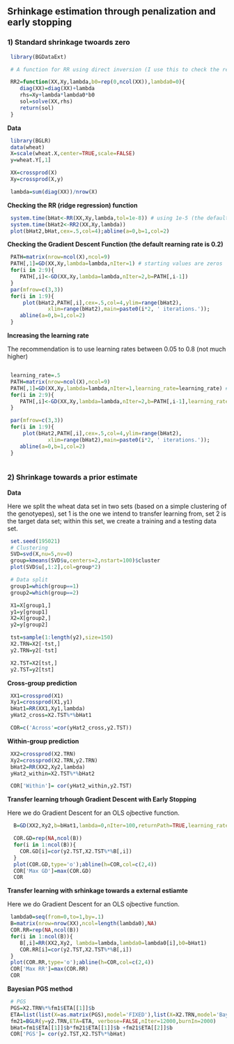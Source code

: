 ## Srhinkage estimation through penalization and early stopping

### 1) Standard shrinkage twoards zero

```r
 library(BGDataExt)

 # A function for RR using direct inversion (I use this to check the results of the C code impleneted in BGDataExt

 RR2=function(XX,Xy,lambda,b0=rep(0,ncol(XX)),lambda0=0){
	diag(XX)=diag(XX)+lambda
	rhs=Xy+lambda*lambda0*b0
	sol=solve(XX,rhs)
	return(sol)
 }

```

**Data** 

```r
 library(BGLR)
 data(wheat)
 X=scale(wheat.X,center=TRUE,scale=FALSE)
 y=wheat.Y[,1]

 XX=crossprod(X)
 Xy=crossprod(X,y)

 lambda=sum(diag(XX))/nrow(X)

```

**Checking the RR (ridge regression) function**

```r
 system.time(bHat<-RR(XX,Xy,lambda,tol=1e-8)) # using 1e-5 (the default) renders an algorithm orders of magnitude faster, with good precision.
 system.time(bHat2<-RR2(XX,Xy,lambda))
 plot(bHat2,bHat,cex=.5,col=4);abline(a=0,b=1,col=2)
```


**Checking the Gradient Descent Function (the default rearning rate is 0.2)**

```r
 PATH=matrix(nrow=ncol(X),ncol=9)
 PATH[,1]=GD(XX,Xy,lambda=lambda,nIter=1) # starting values are zeros
 for(i in 2:9){
 	PATH[,i]<-GD(XX,Xy,lambda=lambda,nIter=2,b=PATH[,i-1])
 } 
 par(mfrow=c(3,3))
 for(i in 1:9){ 
     plot(bHat2,PATH[,i],cex=.5,col=4,ylim=range(bHat2),
             xlim=range(bHat2),main=paste0(i*2, ' iterations.'));
    abline(a=0,b=1,col=2)
 }
```
 
**Increasing the learning rate**

The recommendation is to use learning rates between 0.05 to 0.8 (not much higher)

```r

 learning_rate=.5
 PATH=matrix(nrow=ncol(X),ncol=9)
 PATH[,1]=GD(XX,Xy,lambda=lambda,nIter=1,learning_rate=learning_rate) # starting values are zeros
 for(i in 2:9){
 	PATH[,i]<-GD(XX,Xy,lambda=lambda,nIter=2,b=PATH[,i-1],learning_rate=learning_rate)
 } 

 par(mfrow=c(3,3))
 for(i in 1:9){ 
     plot(bHat2,PATH[,i],cex=.5,col=4,ylim=range(bHat2),
             xlim=range(bHat2),main=paste0(i*2, ' iterations.'));
    abline(a=0,b=1,col=2)
 }
 
```


### 2) Shrinkage towards a prior estimate


**Data**

Here we split the wheat data set in two sets (based on a simple clustering of the genotyepes), set 1 is the one we intend to transfer learning from, set 2 is the target data set; within this set, we create a training and a testing data set.

```r
 set.seed(195021)
 # Clustering 
 SVD=svd(X,nu=5,nv=0)
 group=kmeans(SVD$u,centers=2,nstart=100)$cluster
 plot(SVD$u[,1:2],col=group*2)

 # Data split 
 group1=which(group==1)
 group2=which(group==2)

 X1=X[group1,]
 y1=y[group1]
 X2=X[group2,]
 y2=y[group2]

 tst=sample(1:length(y2),size=150)
 X2.TRN=X2[-tst,]
 y2.TRN=y2[-tst]

 X2.TST=X2[tst,]
 y2.TST=y2[tst]

```

**Cross-group prediction**

```r
 XX1=crossprod(X1)
 Xy1=crossprod(X1,y1)
 bHat1=RR(XX1,Xy1,lambda)
 yHat2_cross=X2.TST%*%bHat1

 COR=c('Across'=cor(yHat2_cross,y2.TST))

```

**Within-group prediction**

```r
 XX2=crossprod(X2.TRN)
 Xy2=crossprod(X2.TRN,y2.TRN)
 bHat2=RR(XX2,Xy2,lambda)
 yHat2_within=X2.TST%*%bHat2

 COR['Within']= cor(yHat2_within,y2.TST)

```


**Transfer learning trhough Gradient Descent with Early Stopping**

Here we do Gradient Descent for an OLS ojbective function.

```r
  B=GD(XX2,Xy2,b=bHat1,lambda=0,nIter=100,returnPath=TRUE,learning_rate=.1)

  COR.GD=rep(NA,ncol(B))
  for(i in 1:ncol(B)){
    COR.GD[i]=cor(y2.TST,X2.TST%*%B[,i])
  }
  plot(COR.GD,type='o');abline(h=COR,col=c(2,4))
  COR['Max GD']=max(COR.GD)
  COR

```

**Transfer learning with srhinkage towards a external estiamte**


Here we do Gradient Descent for an OLS ojbective function.

```r
 lambda0=seq(from=0,to=1,by=.1)
 B=matrix(nrow=nrow(XX),ncol=length(lambda0),NA)
 COR.RR=rep(NA,ncol(B))
 for(i in 1:ncol(B)){
    B[,i]=RR(XX2,Xy2, lambda=lambda,lambda0=lambda0[i],b0=bHat1)
    COR.RR[i]=cor(y2.TST,X2.TST%*%B[,i])
 }
 plot(COR.RR,type='o');abline(h=COR,col=c(2,4))
 COR['Max RR']=max(COR.RR)
 COR

```



**Bayesian PGS method**


```r
 # PGS
 PGS=X2.TRN%*%fm1$ETA[[1]]$b
 ETA=list(list(X=as.matrix(PGS),model='FIXED'),list(X=X2.TRN,model='BayesC'))
 fm21=BGLR(y=y2.TRN,ETA=ETA, verbose=FALSE,nIter=12000,burnIn=2000)
 bHat=fm1$ETA[[1]]$b*fm21$ETA[[1]]$b +fm21$ETA[[2]]$b
 COR['PGS']= cor(y2.TST,X2.TST%*%bHat)

```

